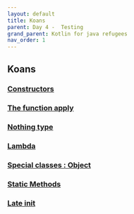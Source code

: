 ```yaml
---
layout: default
title: Koans
parent: Day 4 -  Testing
grand_parent: Kotlin for java refugees
nav_order: 1
---
```


## Koans
### [Constructors](https://kotlinlang.org/docs/classes.html#constructors)

### [The function apply](https://play.kotlinlang.org/koans/Builders/The%20function%20apply/Task.kt)

### [Nothing type](https://play.kotlinlang.org/koans/Introduction/Nothing%20type/Task.kt)

### [Lambda](https://play.kotlinlang.org/koans/Introduction/Lambdas/Task.kt)

### [Special classes : Object](https://play.kotlinlang.org/byExample/03_special_classes/04_Object)

### [Static Methods](https://kotlinlang.org/docs/java-to-kotlin-interop.html#static-methods)

### [Late init](https://kotlinlang.org/docs/properties.html#late-initialized-properties-and-variables)
